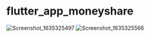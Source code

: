 # flutter_app_moneyshare
![Screenshot_1635325497](https://user-images.githubusercontent.com/89514724/139035603-34c758f5-67f6-4a8b-9a04-3116c4e886a5.png)
![Screenshot_1635325566](https://user-images.githubusercontent.com/89514724/139035613-80cddade-228c-463a-9e85-fd9f9a8f3f63.png)
